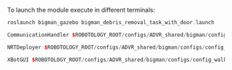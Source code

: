 To launch the module execute in different terminals:

```cpp
roslaunch bigman_gazebo bigman_debris_removal_task_with_door.launch
```

```cpp
CommunicationHandler $ROBOTOLOGY_ROOT/configs/ADVR_shared/bigman/configs/config_walkman_floating_base.yaml
```

```cpp
NRTDeployer $ROBOTOLOGY_ROOT/configs/ADVR_shared/bigman/configs/config_walkman_floating_base.yaml 

```

```cpp
XBotGUI $ROBOTOLOGY_ROOT/configs/ADVR_shared/bigman/configs/config_walkman_floating_base.yaml 
```